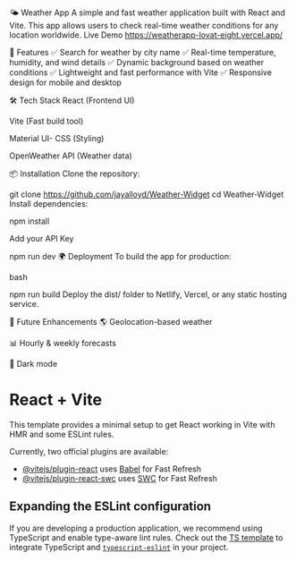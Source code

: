 
🌤️ Weather App
A simple and fast weather application built with React and Vite. This app allows users to check real-time weather conditions for any location worldwide.
Live Demo https://weatherapp-lovat-eight.vercel.app/


🚀 Features
✅ Search for weather by city name
✅ Real-time temperature, humidity, and wind details
✅ Dynamic background based on weather conditions
✅ Lightweight and fast performance with Vite
✅ Responsive design for mobile and desktop

🛠️ Tech Stack
React (Frontend UI)

Vite (Fast build tool)

Material UI- CSS (Styling)

OpenWeather API (Weather data)

📦 Installation
Clone the repository:


git clone https://github.com/jayalloyd/Weather-Widget
cd Weather-Widget
Install dependencies:


npm install

 Add your API Key
 

npm run dev
🌍 Deployment
To build the app for production:

bash

npm run build
Deploy the dist/ folder to Netlify, Vercel, or any static hosting service.

🎯 Future Enhancements
🌎 Geolocation-based weather

📊 Hourly & weekly forecasts

🎨 Dark mode



# React + Vite

This template provides a minimal setup to get React working in Vite with HMR and some ESLint rules.

Currently, two official plugins are available:

- [@vitejs/plugin-react](https://github.com/vitejs/vite-plugin-react/blob/main/packages/plugin-react/README.md) uses [Babel](https://babeljs.io/) for Fast Refresh
- [@vitejs/plugin-react-swc](https://github.com/vitejs/vite-plugin-react-swc) uses [SWC](https://swc.rs/) for Fast Refresh

## Expanding the ESLint configuration

If you are developing a production application, we recommend using TypeScript and enable type-aware lint rules. Check out the [TS template](https://github.com/vitejs/vite/tree/main/packages/create-vite/template-react-ts) to integrate TypeScript and [`typescript-eslint`](https://typescript-eslint.io) in your project.
